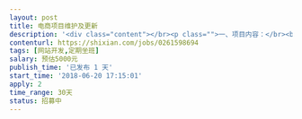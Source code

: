 ```yaml
---                
layout: post       
title: 电商项目维护及更新           
description: '<div class="content"></br><p class="">一、项目内容：</br><br/>1.维护商城已有功能；</br><br/>2.及时解决商城出现的bug；</br><br/>3.对已有商城功能做优化更新；</br><br/>4.开发商城基本功能。</p></br><p class="">二、其他要求</br><br/>1.平时远程办公即可；</br><br/>2.有较为重要复杂的开发则需要共同办公；</br><br/>3.项目周期：总周期为30天。</br></p></br></div>'     
contenturl: https://shixian.com/jobs/0261598694      
tags: [网站开发,定期坐班]            
salary: 预估5000元          
publish_time: '已发布 1 天'         
start_time: '2018-06-20 17:15:01'           
apply: 2                   
time_range: 30天              
status: 招募中                  
---                 
```

